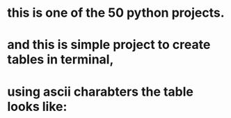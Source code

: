 # this is one of the 50 python projects.
# and this is simple project to create tables in terminal,
# using ascii charabters the table looks like:

